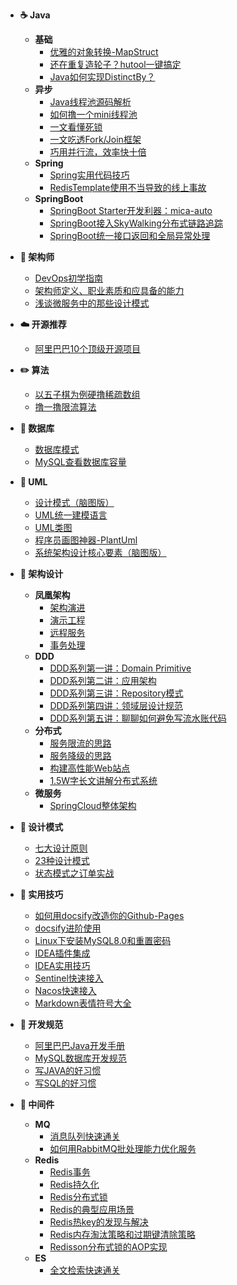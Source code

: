 <!-- - [:octocat: 首页](/README) -->   
<!-- - :memo: 目录 -->
- **☕ Java**
    - **基础**
        - [优雅的对象转换-MapStruct](/Java/优雅的对象转换-MapStruct.md)
        - [还在重复造轮子？hutool一键搞定](/Java/还在重复造轮子？hutool一键搞定.md)
        - [Java如何实现DistinctBy？](/Java/Java如何实现DistinctBy.md)
    - **异步**
        - [Java线程池源码解析](/Java/Java线程池源码解析.md)
        - [如何撸一个mini线程池](/Java/如何撸一个mini线程池.md)
        - [一文看懂死锁](/Java/一文看懂死锁.md)
        - [一文吃透Fork/Join框架](/Java/一文吃透ForkJoin框架.md)
        - [巧用并行流，效率快十倍](/Java/巧用并行流，效率快十倍.md)
    - **Spring**
        - [Spring实用代码技巧](/Java/Spring/Spring实用代码技巧.md)
        - [RedisTemplate使用不当导致的线上事故](/Java/Spring/RedisTemplate使用不当导致的线上事故.md)
    - **SpringBoot**
        - [SpringBoot Starter开发利器：mica-auto](/Java/SpringBoot/mica-auto.md)
        - [SpringBoot接入SkyWalking分布式链路追踪](/Java/SpringBoot/SpringBoot接入SkyWalking分布式链路追踪.md)
        - [SpringBoot统一接口返回和全局异常处理](/Java/SpringBoot/SpringBoot统一接口返回和全局异常处理.md)

- **📝 架构师**
    - [DevOps初学指南](/Architect/DevOps初学指南.md)
    - [架构师定义、职业素质和应具备的能力](/Architect/架构师定义、职业素质和应具备的能力.md)
    - [浅谈微服务中的那些设计模式](/Architect/浅谈微服务中的那些设计模式.md)
- **☁️ 开源推荐**
    - [阿里巴巴10个顶级开源项目](/OpenSource/阿里巴巴10个顶级开源项目.md)
- **✏️ 算法**
    - [以五子棋为例硬撸稀疏数组](/Algorithm/以五子棋为例硬撸稀疏数组.md)
    - [撸一撸限流算法](/Algorithm/撸一撸限流算法.md)
- **💾 数据库**
    - [数据库模式](/Database/数据库模式.md)
    - [MySQL查看数据库容量](/Database/MySQL查看数据库容量.md)
- **📐 UML**
    - [设计模式（脑图版）](/UML/设计模式（脑图版）.md)
    - [UML统一建模语言](/UML/UML统一建模语言.md)
    - [UML类图](/UML/UML类图.md)
    - [程序员画图神器-PlantUml](/UML/程序员画图神器-PlantUml.md)
    - [系统架构设计核心要素（脑图版）](/UML/系统架构设计核心要素（脑图版）.md)
- **👑 架构设计**
    - **凤凰架构**
        - [架构演进](/Architecture/Phoenix/凤凰架构读书笔记-架构演进.md)
        - [演示工程](/Architecture/Phoenix/凤凰架构读书笔记-演示工程.md)
        - [远程服务](/Architecture/Phoenix/凤凰架构读书笔记-远程服务.md)
        - [事务处理](/Architecture/Phoenix/凤凰架构读书笔记-事务处理.md)
    - **DDD**
        - [DDD系列第一讲：Domain Primitive](/Architecture/DDD/DDD系列第一讲：Domain-Primitive.md)
        - [DDD系列第二讲：应用架构](/Architecture/DDD/DDD系列第二讲：应用架构.md)
        - [DDD系列第三讲：Repository模式](/Architecture/DDD/DDD系列第三讲：Repository模式.md)
        - [DDD系列第四讲：领域层设计规范](/Architecture/DDD/DDD系列第四讲：领域层设计规范.md)
        - [DDD系列第五讲：聊聊如何避免写流水账代码](/Architecture/DDD/DDD系列第五讲：聊聊如何避免写流水账代码.md)
    - **分布式**
        - [服务限流的思路](/Architecture/服务限流的思路.md)
        - [服务降级的思路](/Architecture/服务降级的思路.md)
        - [构建高性能Web站点](/Architecture/构建高性能Web站点.md)
        - [1.5W字长文讲解分布式系统](/Architecture/1.5W字长文讲解分布式系统.md)
    - **微服务**
        - [SpringCloud整体架构](/Architecture/SpringCloud/SpringCloud整体架构.md)
- **🎯 设计模式**
    - [七大设计原则](/DesignPattern/七大设计原则.md)
    - [23种设计模式](/DesignPattern/23种设计模式.md)
    - [状态模式之订单实战](/DesignPattern/状态模式之订单实战.md)
- **🔧 实用技巧**
    - [如何用docsify改造你的Github-Pages](/Skill/如何用docsify改造你的Github-Pages.md)
    - [docsify进阶使用](/Skill/docsify进阶使用.md)
    - [Linux下安装MySQL8.0和重置密码](/Skill/Linux下安装MySQL8.0和重置密码.md)
    - [IDEA插件集成](/Skill/IDEA插件集成.md)
    - [IDEA实用技巧](/Skill/IDEA实用技巧.md)
    - [Sentinel快速接入](/Skill/Sentinel快速接入.md)
    - [Nacos快速接入](/Skill/Nacos快速接入.md)
    - [Markdown表情符号大全](/Skill/Markdown表情符号大全.md)
- **📘 开发规范**
    - [阿里巴巴Java开发手册](/Specification/阿里巴巴Java开发手册.md)
    - [MySQL数据库开发规范](/Specification/MySQL数据库开发规范.md)
    - [写JAVA的好习惯](/Specification/写JAVA的好习惯.md)
    - [写SQL的好习惯](/Specification/写SQL的好习惯.md)
- **🚀 中间件**
    - **MQ**
        - [消息队列快速通关](/Middleware/MQ/消息队列快速通关.md)
        - [如何用RabbitMQ批处理能力优化服务](/Middleware/MQ/如何用RabbitMQ批处理能力优化服务.md)
    - **Redis**        
        - [Redis事务](/Middleware/Redis/Redis事务.md)
        - [Redis持久化](/Middleware/Redis/Redis持久化.md)
        - [Redis分布式锁](/Middleware/Redis/Redis分布式锁.md)
        - [Redis的典型应用场景](/Middleware/Redis/Redis的应用场景.md)
        - [Redis热key的发现与解决](/Middleware/Redis/Redis热key的发现与解决.md)
        - [Redis内存淘汰策略和过期键清除策略](/Middleware/Redis/Redis内存淘汰策略和过期键清除策略.md)
        - [Redisson分布式锁的AOP实现](/Middleware/Redis/Redisson分布式锁的AOP实现.md)
    - **ES**
      - [全文检索快速通关](/Middleware/ES/全文检索快速通关.md)